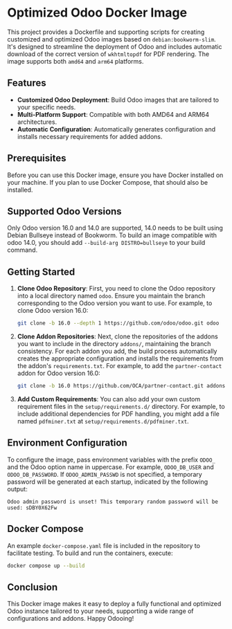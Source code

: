 # Optimized Odoo Docker Image

This project provides a Dockerfile and supporting scripts for creating customized and optimized
Odoo images based on `debian:bookworm-slim`. It's designed to streamline the deployment
of Odoo and includes automatic download of the correct version of `wkhtmltopdf` for PDF rendering.
The image supports both `amd64` and `arm64` platforms.

## Features

- **Customized Odoo Deployment**: Build Odoo images that are tailored to your specific needs.
- **Multi-Platform Support**: Compatible with both AMD64 and ARM64 architectures.
- **Automatic Configuration**: Automatically generates configuration and installs necessary requirements for added addons.

## Prerequisites

Before you can use this Docker image, ensure you have Docker installed on your machine.
If you plan to use Docker Compose, that should also be installed.

## Supported Odoo Versions

Only Odoo version 16.0 and 14.0 are supported, 14.0 needs to be built using Debian Bullseye instead of Bookworm.
To build an image compatible with odoo 14.0, you should add `--build-arg DISTRO=bullseye`
to your build command.

## Getting Started

1. **Clone Odoo Repository**: First, you need to clone the Odoo repository into a local directory
named `odoo`. Ensure you maintain the branch corresponding to the Odoo version you want to use. For example,
to clone Odoo version 16.0:

   ```bash
   git clone -b 16.0 --depth 1 https://github.com/odoo/odoo.git odoo
   ```

2. **Clone Addon Repositories**: Next, clone the repositories of the addons you want to include in the directory `addons/`,
maintaining the branch consistency. For each addon you add, the build process automatically creates the appropriate
configuration and installs the requirements from the addon's `requirements.txt`.
For example, to add the `partner-contact` addon for Odoo version 16.0:

   ```bash
   git clone -b 16.0 https://github.com/OCA/partner-contact.git addons/partner-contact
   ```

3. **Add Custom Requirements**: You can also add your own custom requirement files in
the `setup/requirements.d/` directory. For example, to include additional dependencies for PDF handling,
you might add a file named `pdfminer.txt` at `setup/requirements.d/pdfminer.txt`.

## Environment Configuration

To configure the image, pass environment variables with the prefix `ODOO_` and the Odoo option name in uppercase.
For example, `ODOO_DB_USER` and `ODOO_DB_PASSWORD`.
If `ODOO_ADMIN_PASSWD` is not specified, a temporary password will be generated at each startup, indicated by the following output:

```plaintext
Odoo admin password is unset! This temporary random password will be used: sDBY0X62Fw
```

## Docker Compose

An example `docker-compose.yaml` file is included in the repository to facilitate testing.
To build and run the containers, execute:

```bash
docker compose up --build
```

## Conclusion

This Docker image makes it easy to deploy a fully functional and optimized Odoo instance tailored to your needs,
supporting a wide range of configurations and addons. Happy Odooing!
